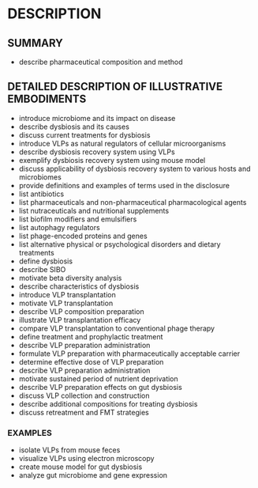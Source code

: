 # DESCRIPTION

## SUMMARY

- describe pharmaceutical composition and method

## DETAILED DESCRIPTION OF ILLUSTRATIVE EMBODIMENTS

- introduce microbiome and its impact on disease
- describe dysbiosis and its causes
- discuss current treatments for dysbiosis
- introduce VLPs as natural regulators of cellular microorganisms
- describe dysbiosis recovery system using VLPs
- exemplify dysbiosis recovery system using mouse model
- discuss applicability of dysbiosis recovery system to various hosts and microbiomes
- provide definitions and examples of terms used in the disclosure
- list antibiotics
- list pharmaceuticals and non-pharmaceutical pharmacological agents
- list nutraceuticals and nutritional supplements
- list biofilm modifiers and emulsifiers
- list autophagy regulators
- list phage-encoded proteins and genes
- list alternative physical or psychological disorders and dietary treatments
- define dysbiosis
- describe SIBO
- motivate beta diversity analysis
- describe characteristics of dysbiosis
- introduce VLP transplantation
- motivate VLP transplantation
- describe VLP composition preparation
- illustrate VLP transplantation efficacy
- compare VLP transplantation to conventional phage therapy
- define treatment and prophylactic treatment
- describe VLP preparation administration
- formulate VLP preparation with pharmaceutically acceptable carrier
- determine effective dose of VLP preparation
- describe VLP preparation administration
- motivate sustained period of nutrient deprivation
- describe VLP preparation effects on gut dysbiosis
- discuss VLP collection and construction
- describe additional compositions for treating dysbiosis
- discuss retreatment and FMT strategies

### EXAMPLES

- isolate VLPs from mouse feces
- visualize VLPs using electron microscopy
- create mouse model for gut dysbiosis
- analyze gut microbiome and gene expression

